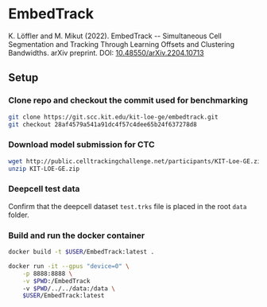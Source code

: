 # EmbedTrack

K. Löffler and M. Mikut (2022). EmbedTrack -- Simultaneous Cell Segmentation and Tracking Through Learning Offsets and Clustering Bandwidths. arXiv preprint. DOI: [10.48550/arXiv.2204.10713](https://doi.org/10.48550/arXiv.2204.10713)

## Setup

### Clone repo and checkout the commit used for benchmarking
```bash
git clone https://git.scc.kit.edu/kit-loe-ge/embedtrack.git
git checkout 28af4579a541a91dc4f57c4dee65b24f637278d8
```

### Download model submission for CTC
```bash
wget http://public.celltrackingchallenge.net/participants/KIT-Loe-GE.zip
unzip KIT-LOE-GE.zip
```

### Deepcell test data
Confirm that the deepcell dataset `test.trks` file is placed in the root `data` folder.

### Build and run the docker container
```bash
docker build -t $USER/EmbedTrack:latest .
```

```bash
docker run -it --gpus "device=0" \
    -p 8888:8888 \
    -v $PWD:/EmbedTrack
    -v $PWD/../../data:/data \
    $USER/EmbedTrack:latest
```
